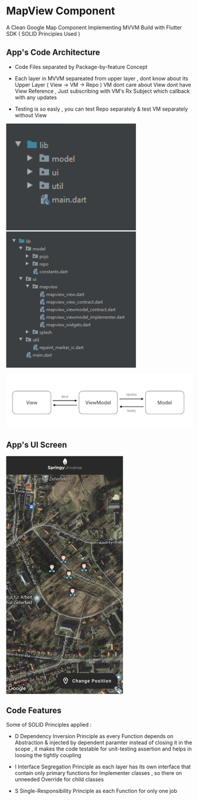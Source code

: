 # MapView Component
A Clean Google Map Component Implementing MVVM Build with Flutter SDK ( SOLID Principles Used )


 
## App's Code Architecture
- Code Files separated by Package-by-feature Concept 

- Each layer in MVVM separeated from upper layer , dont know about its Upper Layer ( View -> VM -> Repo )
  VM dont care about View dont have View Reference , Just subscribing with VM's Rx Subject which callback with any updates

- Testing is so easly , you can test Repo separately & test VM separately without View 

</p>
<p float="left">

  <img src="https://github.com/omarreess/MapView_Component/blob/master/screenshot/mvvm%20arch1.png" width="350" />
   <img src="https://github.com/omarreess/MapView_Component/blob/master/screenshot/mvvm%20arch3.png" width="350" />  
</p>

![alt text](https://github.com/omarreess/MapView_Component/blob/master/screenshot/mvvm.png)


## App's UI Screen
<p float="left">
  <img src="https://github.com/omarreess/MapView_Component/blob/master/screenshot/mapview_ui.jpg" width="315" />
 </p>
 
 
## Code Features 
Some of SOLID Principles applied :

 - D Dependency Inversion Principle as every Function depends on Abstraction & injected by dependent paramter instead of closing it in the scope ,
   it makes the code testable for unit-testing assertion and helps in loosing the tightly coupling 

 - I Interface Segregation Principle as each layer has its own interface that contain only primary functions for Implementer classes ,
   so there on unneeded Override for child classes  

 - S Single-Responsibility Principle as each Function for only one job
 

 
 
 
